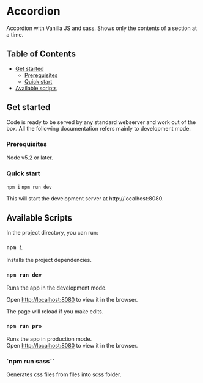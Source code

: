 # Accordion

Accordion with Vanilla JS and sass. Shows only the contents of a section at a time.

## Table of Contents

- [Get started](#get-started)
  - [Prerequisites](#prerequisites)
  - [Quick start](#quick-start)
- [Available scripts](#available-scripts)

## Get started

Code is ready to be served by any standard webserver and work out of the box.
All the following documentation refers mainly to development mode.

### Prerequisites

Node v5.2 or later.

### Quick start

`npm i`
`npm run dev`

This will start the development server at http://localhost:8080.

## Available Scripts

In the project directory, you can run:

### `npm i`

Installs the project dependencies.

### `npm run dev`

Runs the app in the development mode.<br />

Open [http://localhost:8080](http://localhost:8080) to view it in the browser.

The page will reload if you make edits.<br />

### `npm run pro`

Runs the app in production mode.<br />
Open [http://localhost:8080](http://localhost:8080) to view it in the browser.

### `npm run sass``

Generates css files from files into scss folder.
